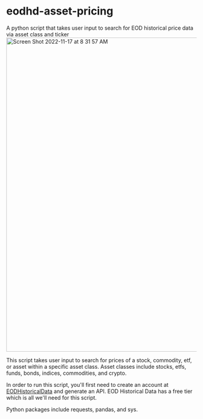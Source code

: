 # eodhd-asset-pricing
A python script that takes user input to search for EOD historical price data via asset class and ticker
<img width="830" alt="Screen Shot 2022-11-17 at 8 31 57 AM" src="https://user-images.githubusercontent.com/15150787/202459723-39c52025-3f28-41dd-a44c-1a44edcdea38.png">

This script takes user input to search for prices of a stock, commodity, etf, or asset within a specific asset class. Asset classes include stocks, etfs, funds, bonds, indices, commodities, and crypto.

In order to run this script, you'll first need to create an account at [EODHistoricalData](https://eodhistoricaldata.com/cp/settings) and generate an API. EOD Historical Data has a free tier which is all we'll need for this script.

Python packages include requests, pandas, and sys.
